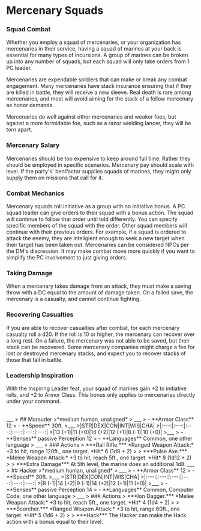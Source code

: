 # Mercenary Squads

### Squad Combat

Whether you employ a squad of mercenaries, or your organization has mercenaries in their service, having a squad of marines at your back is essential for many types of incursions. A group of marines can be broken up into any number of squads, but each squad will only take orders from 1 PC leader.

Mercenaries are expendable soldiers that can make or break any combat engagement. Many mercenaries have stack insurance ensuring that if they are killed in battle, they will receive a new sleeve. Real death is rare among mercenaries, and most will avoid aiming for the stack of a fellow mercenary as honor demands.

Mercenaries do well against other mercenaries and weaker foes, but against a more formidable foe, such as a razor wielding lancer, they will be torn apart.

### Mercenary Salary
Mercenaries should be too expensive to keep around full time. Rather they should be employed in specific scenarios. Mercenary pay should scale with level. If the party's' benifactor supplies squads of marines, they might only supply them on missions that call for it.

### Combat Mechanics

Mercenary squads roll initiative as a group with no initiative bonus. A PC squad leader can give orders to their squad with a bonus action. The squad will continue to follow that order until told differently. You can specify specific members of the squad with the order. Other squad members will continue with their previous orders. For example, if a squad is ordered to attack the enemy, they are intellgient enough to seek a new target when their target has been taken out. Mercenaries can be considered NPCs per the DM's discression. It may make combat move more quickly if you want to simplify the PC involvement to just giving orders.

### Taking Damage
When a mercenary takes damage from an attack, they must make a saving throw with a DC equal to the amount of damage taken. On a failed save, the mercenary is a casualty, and cannot continue fighting.

### Recovering Casualties
If you are able to recover casualties after combat, for each mercenary casualty roll a d20. If the roll is 10 or higher, the mercenary can recover over a long rest. On a failure, the mercenary was not able to be saved, but their stack can be recovered. Some mercenary companies might charge a fee for lost or destroyed mercenary stacks, and expect you to recover stacks of those that fall in battle.

### Leadership Inspiration

With the Inspiring Leader feat, your squad of marines gain +2 to initiative rolls, and +2 to Armor Class. This bonus only applies to mercenaries directly under your command.


<br>
___
> ## Marauder
>*medium human, unaligned*
> ___
> - **Armor Class** 12
> - **Speed** 30ft.
>___
>|STR|DEX|CON|INT|WIS|CHA|
>|:---:|:---:|:---:|:---:|:---:|:---:|
>|13 (+1)|11 (+0)|14 (+2)|12 (+1)|8 (-1)|10 (+0)|
>___
> - **Senses** passive Perception 12
> - **Languages** Common, one other language
> ___
> ### Actions
> ***Rail Rifle.*** *Ranged Weapon Attack:* +3 to hit, range 120ft., one target. *Hit* 6 (1d8 + 2)
>
> ***Pulse Axe.*** *Melee Weapon Attack:* +3 to hit, reach 5ft., one target. *Hit* 8 (1d12 + 2)
>
> ***Extra Damage*** At 5th level, the marine does an additional 1d8.
___
> ## Hacker
>*medium human, unaligned*
> ___
> - **Armor Class** 12
> - **Speed** 30ft.
>___
>|STR|DEX|CON|INT|WIS|CHA|
>|:---:|:---:|:---:|:---:|:---:|:---:|
>|8 (-1)|14 (+2)|9 (-1)|14 (+2)|12 (+1)|11 (+0)|
>___
> - **Senses** passive Perception 14
> - **Languages** Common, Computer Code, one other language
> ___
> ### Actions
> ***Ion Dagger.*** *Melee Weapon Attack:* +3 to hit, reach 5ft., one target. *Hit* 4 (1d4 + 2)
>
> ***Scorcher.*** *Ranged Weapon Attack:* +3 to hit, range 60ft., one target. *Hit* 5 (1d6 + 2)
>
> ***Hack*** The Hacker can make the Hack action with a bonus equal to their level.
